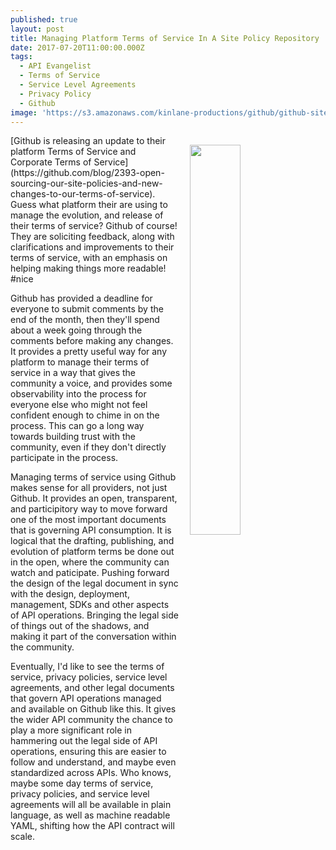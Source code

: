 ```yaml
---
published: true
layout: post
title: Managing Platform Terms of Service In A Site Policy Repository
date: 2017-07-20T11:00:00.000Z
tags:
  - API Evangelist
  - Terms of Service
  - Service Level Agreements
  - Privacy Policy
  - Github
image: 'https://s3.amazonaws.com/kinlane-productions/github/github-site-policy.png'
---
```

<p><a href="https://github.com/blog/2393-open-sourcing-our-site-policies-and-new-changes-to-our-terms-of-service"><img src="https://s3.amazonaws.com/kinlane-productions/github/github-site-policy.png" align="right" width="40%" style="padding: 15px;" /></a></p>[Github is releasing an update to their platform Terms of Service and Corporate Terms of Service](https://github.com/blog/2393-open-sourcing-our-site-policies-and-new-changes-to-our-terms-of-service). Guess what platform their are using to manage the evolution, and release of their terms of service? Github of course! They are soliciting feedback, along with clarifications and improvements to their terms of service, with an emphasis on helping making things more readable! #nice

Github has provided a deadline for everyone to submit comments by the end of the month, then they'll spend about a week going through the comments before making any changes. It provides a pretty useful way for any platform to manage their terms of service in a way that gives the community a voice, and provides some observability into the process for everyone else who might not feel confident enough to chime in on the process. This can go a long way towards building trust with the community, even if they don't directly participate in the process. 

Managing terms of service using Github makes sense for all providers, not just Github. It provides an open, transparent, and participitory way to move forward one of the most important documents that is governing API consumption. It is logical that the drafting, publishing, and evolution of platform terms be done out in the open, where the community can watch and paticipate. Pushing forward the design of the legal document in sync with the design, deployment, management, SDKs and other aspects of API operations. Bringing the legal side of things out of the shadows, and making it part of the conversation within the community.

Eventually, I'd like to see the terms of service, privacy policies, service level agreements, and other legal documents that govern API operations managed and available on Github like this. It gives the wider API community the chance to play a more significant role in hammering out the legal side of API operations, ensuring this are easier to follow and understand, and maybe even standardized across APIs. Who knows, maybe some day terms of service, privacy policies, and service level agreements will all be available in plain language, as well as machine readable YAML, shifting how the API contract will scale.